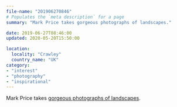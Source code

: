 ```yaml
---
file-name: "201906270846"
# Populates the `meta description` for a page
summary: "Mark Price takes gorgeous photographs of landscapes."

date: 2019-06-27T08:46:00
updated: 2020-05-20T15:50:00

location:
  locality: "Crawley"
  country_name: "UK"
category:
- "interest"
- "photography"
- "inspirational"
---
```


Mark Price takes [gorgeous photographs of landscapes][1].

[1]: https://www.mark-price.photography/
